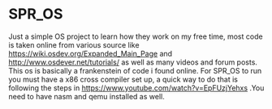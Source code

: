 # SPR_OS
Just a simple OS project to learn how they work on my free time, most code is taken online from various source like https://wiki.osdev.org/Expanded_Main_Page and http://www.osdever.net/tutorials/ as well as many videos and forum posts. This os is basically a frankenstein of code i found online.
For SPR_OS to run you must have a x86 cross compiler set up, a quick way to do that is following the steps in https://www.youtube.com/watch?v=EpFUzjYehxs .You need to have nasm and qemu installed as well.

